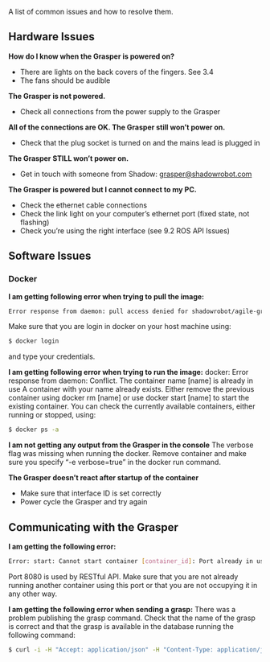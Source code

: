 A list of common issues and how to resolve them.

## Hardware Issues

**How do I know when the Grasper is powered on?**

* There are lights on the back covers of the fingers. See 3.4
* The fans should be audible

**The Grasper is not powered.**
* Check all connections from the power supply to the Grasper

**All of the connections are OK. The Grasper still won’t power on.**
* Check that the plug socket is turned on and the mains lead is plugged in


**The Grasper STILL won’t power on.**
* Get in touch with someone from Shadow: grasper@shadowrobot.com


**The Grasper is powered but I cannot connect to my PC.**
* Check the ethernet cable connections
* Check the link light on your computer’s ethernet port (fixed state, not flashing)
* Check you’re using the right interface (see 9.2 ROS API Issues)

## Software Issues
### Docker

**I am getting following error when trying to pull the image:**
```bash
Error response from daemon: pull access denied for shadowrobot/agile-grasper:kinetic-release, repository does not exist or may require 'docker login'
```

Make sure that you are login in docker on your host machine using:
```bash
$ docker login
```
and type your credentials.

**I am getting following error when trying to run the image:**
docker: Error response from daemon: Conflict. The container name [name] is already in use
A container with your name already exists. Either remove the previous container using docker rm [name] or use docker start [name] to start the existing container. You can check the currently available containers, either running or stopped, using:

```bash
$ docker ps -a
```

**I am not getting any output from the Grasper in the console**
The verbose flag was missing when running the docker. Remove container and make sure you specify “-e verbose=true” in the docker run command.

**The Grasper doesn’t react after startup of the container**
* Make sure that interface ID is set correctly
* Power cycle the Grasper and try again

## Communicating with the Grasper

**I am getting the following error:**

```bash
Error: start: Cannot start container [container_id]: Port already in use: 8080
```

Port 8080 is used by RESTful API. Make sure that you are not already running another container using this port or that you are not occupying it in any other way.

**I am getting the following error when sending a grasp:**
There was a problem publishing the grasp command.
Check that the name of the grasp is correct and that the grasp is available in the database running the following command:

```bash
$ curl -i -H "Accept: application/json" -H "Content-Type: application/json" -X GET http://0.0.0.0:8080/grasps_available
```